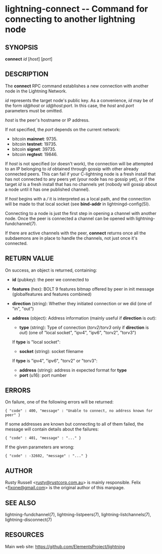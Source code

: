 lightning-connect -- Command for connecting to another lightning node
=====================================================================

SYNOPSIS
--------

**connect** *id* [*host*] [*port*]

DESCRIPTION
-----------

The **connect** RPC command establishes a new connection with another
node in the Lightning Network.

*id* represents the target node's public key. As a convenience, *id* may
be of the form *id@host* or *id@host:port*. In this case, the *host* and
*port* parameters must be omitted.

*host* is the peer's hostname or IP address.

If not specified, the *port* depends on the current network:
- bitcoin **mainnet**: 9735.
- bitcoin **testnet**: 19735.
- bitcoin **signet**: 39735.
- bitcoin **regtest**: 19846.

If *host* is not specified (or doesn't work), the connection will be attempted to an IP
belonging to *id* obtained through gossip with other already connected
peers.
This can fail if your C-lightning node is a fresh install that has not
connected to any peers yet (your node has no gossip yet),
or if the target *id* is a fresh install that has no channels yet
(nobody will gossip about a node until it has one published channel).

If *host* begins with a */* it is interpreted as a local path, and the
connection will be made to that local socket (see **bind-addr** in
lightningd-config(5)).

Connecting to a node is just the first step in opening a channel with
another node. Once the peer is connected a channel can be opened with
lightning-fundchannel(7).

If there are active channels with the peer, **connect** returns once
all the subdaemons are in place to handle the channels, not just once
it's connected.

RETURN VALUE
------------

[comment]: # (GENERATE-FROM-SCHEMA-START)
On success, an object is returned, containing:
- **id** (pubkey): the peer we connected to
- **features** (hex): BOLT 9 features bitmap offered by peer in init message (globalfeatures and features combined)
- **direction** (string): Whether they initiated connection or we did (one of "in", "out")
- **address** (object): Address information (mainly useful if **direction** is *out*):
  - **type** (string): Type of connection (*torv2*/*torv3* only if **direction** is *out*) (one of "local socket", "ipv4", "ipv6", "torv2", "torv3")

  If **type** is "local socket":
    - **socket** (string): socket filename

  If **type** is "ipv4", "ipv6", "torv2" or "torv3":
    - **address** (string): address in expected format for **type**
    - **port** (u16): port number

[comment]: # (GENERATE-FROM-SCHEMA-END)

ERRORS
------

On failure, one of the following errors will be returned:

    { "code" : 400, "message" : "Unable to connect, no address known for peer" }

If some addresses are known but connecting to all of them failed, the message
will contain details about the failures:

    { "code" : 401, "message" : "..." }

If the given parameters are wrong:

    { "code" : -32602, "message" : "..." }

AUTHOR
------

Rusty Russell <<rusty@rustcorp.com.au>> is mainly responsible.
Felix <<fixone@gmail.com>> is the original author of this manpage.

SEE ALSO
--------

lightning-fundchannel(7), lightning-listpeers(7),
lightning-listchannels(7), lightning-disconnect(7)

RESOURCES
---------

Main web site: <https://github.com/ElementsProject/lightning>

[comment]: # ( SHA256STAMP:540ce22f5d912b59732b8b2659e4a950d1344eb926901e26476a246d9eb473b8)
